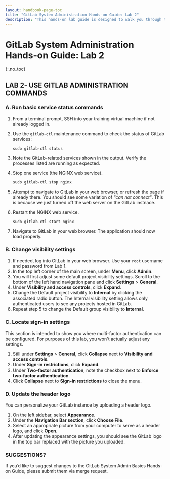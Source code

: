 ```yaml
---
layout: handbook-page-toc
title: "GitLab System Administration Hands-on Guide: Lab 2"
description: "This hands-on lab guide is designed to walk you through the lab exercises used in the GitLab System Administration course."
---
```

# GitLab System Administration Hands-on Guide: Lab 2
{:.no_toc}

## LAB 2- USE GITLAB ADMINISTRATION COMMANDS

### A. Run basic service status commands
1. From a terminal prompt, SSH into your training virtual machine if not already logged in.
2. Use the `gitlab-ctl` maintenance command to check the status of GitLab services:

     ```
   sudo gitlab-ctl status
     ```

3. Note the GitLab-related services shown in the output. Verify the processes listed are running as expected.
4. Stop one service (the NGINX web service).
     
     ```
   sudo gitlab-ctl stop nginx
     ```

5. Attempt to navigate to GitLab in your web browser, or refresh the page if already there. You should see some variation of *"can not connect"*. This is because we just turned off the web server on the GitLab instnace.
6. Restart the NGINX web service.
     
     ```
   sudo gitlab-ctl start nginx
     ```
7. Navigate to GitLab in your web browser. The application should now load properly.

### B. Change visibility settings 
1. If needed, log into GitLab in your web browser. Use your `root` username and password from Lab 1.
2. In the top left corner of the main screen, under **Menu**, click **Admin**.
3. You will first adjust some default project visibility settings. Scroll to the bottom of the left hand navigation pane and click **Settings** > **General**. 
4. Under **Visibility and access controls**, click **Expand**.
5. Change the Default project visibility to **Internal** by clicking the associated radio button. The Internal visibility setting allows only authenticated users to see any projects hosted in GitLab.
6. Repeat step 5 to change the Default group visibility to **Internal**.  

### C. Locate sign-in settings
This section is intended to show you where multi-factor authentication can be configured. For purposes of this lab, you won't actually adjust any settings.
1. Still under **Settings** > **General**, click **Collapse** next to **Visibility and access controls**.  
2. Under **Sign-in restrictions**, click **Expand**. 
3. Under **Two-factor authentication**, note the checkbox next to **Enforce two-factor authentication**.
4. Click **Collapse** next to **Sign-in restrictions** to close the menu. 

### D. Update the header logo   
You can personalize your GitLab instance by uploading a header logo.
1. On the left sidebar, select **Appearance**. 
2. Under the **Navigation Bar section**, click **Choose File**.  
3. Select an appropriate picture from your computer to serve as a header logo, and click **Open**.
4. After updating the appearance settings, you should see the GitLab logo in the top bar replaced with the picture you uploaded.

### SUGGESTIONS?

If you’d like to suggest changes to the GitLab System Admin Basics Hands-on Guide, please submit them via merge request.
